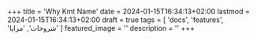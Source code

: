 +++
title = 'Why Kmt Name'
date = 2024-01-15T16:34:13+02:00
lastmod = 2024-01-15T16:34:13+02:00
draft = true
tags = [
    'docs',
    'features',
    'شروحات',
    'مزايا'
    ]
featured_image = ''
description = ''
+++
